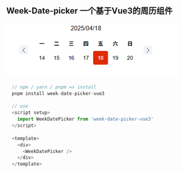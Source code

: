 ## Week-Date-picker 一个基于Vue3的周历组件

![alt text](/public/x.png)

```js
  // npm / yarn / pnpm => install 
  pnpm install week-date-picker-vue3

  // use
  <script setup>
    import WeekDatePicker from 'week-date-picker-vue3'
  </script>

  <template>
    <div>
      <WeekDatePicker />
    </div>
  </template>
```